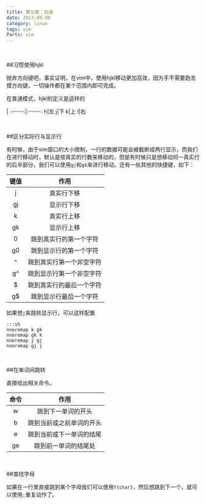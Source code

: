 ```yaml
---
title: 第七章：加速
date: 2013-05-30 
category: linux
tags: vim
Parts: vim
---
```


<br/>

##习惯使用hjkl

抛弃方向键吧，事实证明，在vim中，使用hjkl移动更加高效，因为手不需要跑去摸方向键，一切操作都在某个范围内即可完成。
<!-- excerpt -->

在普通模式，hjkl的定义是这样的

|
:-----:|:-----:
h|左
j|下
k|上
l|右

<br/>

##区分实际行与显示行

有时候，由于vim窗口的大小限制，一行的数据可能会被截断成两行显示，而我们在进行移动时，默认是按真实的行数来移动的，但是有时候只是想移动同一真实行的后半部分，我们可以使用`gj`和`gk`来进行移动。还有一些其他的快捷键，如下：

键值|作用
:-----:|:-----:
j |真实行下移
gj | 显示行下移
k | 真实行上移
gk | 显示行上移
0 |跳到真实行的第一个字符
g0|跳到显示行的第一个字符
^|跳到真实行第一个非空字符
g^ |跳到显示行第一个非空字符
$|跳到真实行的最后一个字符
g$|跳到显示行最后一个字符

如果想`j`来跳转显示行，可以这样配置

    :::sh
    nnoremap k gk
    nnoremap gk k
    nnoremap j gj
    nnoremap gj j

<br/>

##在单词间跳转

直接给出相关命令。

命令|作用
:-----:|:-----:
w| 跳到下一单词的开头
b| 跳到当前或之前单词的开头
e| 跳到当前或下一单词的结尾
ge|跳到前一单词的结尾处

<br/>

##查找字母

如果在一行里直接跳到某个字母我们可以使用`f{char}`，然后想跳到下一个，就可以使用`;`重复动作了。

